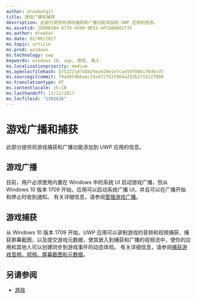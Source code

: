 ```yaml
---
author: drewbatgit
title: 游戏广播和捕获
description: 此部分提供将游戏捕获和广播功能添加到 UWP 应用的信息。
ms.assetid: 2DD0B384-8776-4599-9E52-4FC0AA682735
ms.author: drewbat
ms.date: 02/08/2017
ms.topic: article
ms.prod: windows
ms.technology: uwp
keywords: windows 10, uwp, 游戏, 输入
ms.localizationpriority: medium
ms.openlocfilehash: b752221d7d8b29ea928e1e7cae59f886176d6cd7
ms.sourcegitcommit: f9a4854b6aecfda472fb3f8b4a2d3b271b327800
ms.translationtype: HT
ms.contentlocale: zh-CN
ms.lasthandoff: 12/12/2017
ms.locfileid: "1392626"
---
```

# <a name="game-broadcast-and-capture"></a>游戏广播和捕获

此部分提供将游戏捕获和广播功能添加到 UWP 应用的信息。

## <a name="game-broadcasting"></a>游戏广播
目前，用户必须使用内置在 Windows 中的系统 UI 启动游戏广播，但从 Windows 10 版本 1709 开始，应用可以启动系统广播 UI，并且可以在广播开始和停止时收到通知。 有关详细信息，请参阅[管理游戏广播](manage-game-broadcasting.md)。

## <a name="game-capture"></a>游戏捕获
从 Windows 10 版本 1709 开始，UWP 应用可以录制游戏的音频和视频捕获、捕获屏幕截图，以及提交游戏元数据，使其嵌入到捕获和广播的视频流中，使你的应用和其他人可以创建同步到游戏事件的动态体验。 有关详细信息，请参阅[捕获游戏音频、视频、屏幕截图和元数据](capture-game-audio-video-screenshots-and-metadata.md)。



## <a name="see-also"></a>另请参阅

* [游戏](index.md)